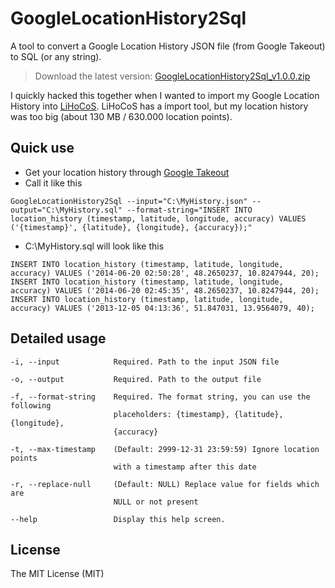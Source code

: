 GoogleLocationHistory2Sql
=========================

A tool to convert a Google Location History JSON file (from Google Takeout) to SQL (or any string).

> Download the latest version: [GoogleLocationHistory2Sql_v1.0.0.zip](https://github.com/berrnd/GoogleLocationHistory2Sql/releases/download/1.0.0/GoogleLocationHistory2Sql_v1.0.0.zip)

I quickly hacked this together when I wanted to import my Google Location History into [LiHoCoS](https://github.com/berrnd/LiHoCoS).
LiHoCoS has a import tool, but my location history was too big (about 130 MB / 630.000 location points).

## Quick use
- Get your location history through [Google Takeout](https://www.google.com/settings/takeout)
- Call it like this
```dos
GoogleLocationHistory2Sql --input="C:\MyHistory.json" --output="C:\MyHistory.sql" --format-string="INSERT INTO location_history (timestamp, latitude, longitude, accuracy) VALUES ('{timestamp}', {latitude}, {longitude}, {accuracy});"
```
- C:\MyHistory.sql will look like this
```
INSERT INTO location_history (timestamp, latitude, longitude, accuracy) VALUES ('2014-06-20 02:50:28', 48.2650237, 10.8247944, 20);
INSERT INTO location_history (timestamp, latitude, longitude, accuracy) VALUES ('2014-06-20 02:45:35', 48.2650237, 10.8247944, 20);
INSERT INTO location_history (timestamp, latitude, longitude, accuracy) VALUES ('2013-12-05 04:13:36', 51.847031, 13.9564079, 40);
```

## Detailed usage
```
-i, --input            Required. Path to the input JSON file

-o, --output           Required. Path to the output file

-f, --format-string    Required. The format string, you can use the following
                       placeholders: {timestamp}, {latitude}, {longitude},
                       {accuracy}

-t, --max-timestamp    (Default: 2999-12-31 23:59:59) Ignore location points
                       with a timestamp after this date

-r, --replace-null     (Default: NULL) Replace value for fields which are
                       NULL or not present

--help                 Display this help screen.
```

## License
The MIT License (MIT)
